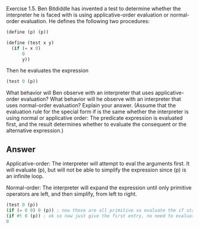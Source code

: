 Exercise 1.5.  Ben Bitdiddle has invented a test to determine whether the interpreter he is faced with is using applicative-order evaluation or normal-order evaluation. He defines the following two procedures:

```scheme
(define (p) (p))

(define (test x y)
  (if (= x 0)
      0
      y))
```

Then he evaluates the expression

```scheme
(test 0 (p))
```

What behavior will Ben observe with an interpreter that uses applicative-order evaluation? What behavior will he observe with an interpreter that uses normal-order evaluation? Explain your answer. (Assume that the evaluation rule for the special form if is the same whether the interpreter is using normal or applicative order: The predicate expression is evaluated first, and the result determines whether to evaluate the consequent or the alternative expression.)

## Answer
Applicative-order: The interpreter will attempt to eval the arguments first. It will evaluate (p), but will not be able to simplify the expression since (p) is an infinite loop. 

Normal-order: The interpreter will expand the expression until only primitive operators are left, and then simplify, from left to right.
```scheme
(test 0 (p))
(if (= 0 0) 0 (p)) ; now these are all primitive so evaluate the if statement
(if #t 0 (p)) ; ok so now just give the first entry, no need to evaluate the p
0
```
